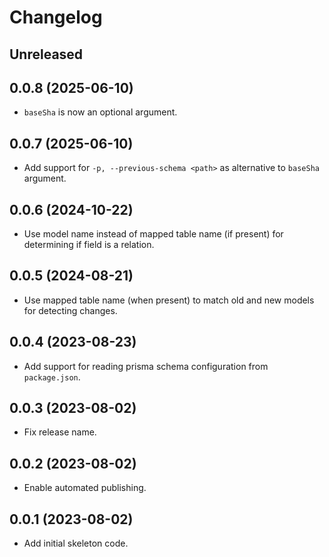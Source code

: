 # Changelog

## Unreleased

## 0.0.8 (2025-06-10)

- `baseSha` is now an optional argument.

## 0.0.7 (2025-06-10)

- Add support for `-p, --previous-schema <path>` as alternative to `baseSha` argument.

## 0.0.6 (2024-10-22)

- Use model name instead of mapped table name (if present) for determining if field is a relation.

## 0.0.5 (2024-08-21)

- Use mapped table name (when present) to match old and new models for detecting changes.

## 0.0.4 (2023-08-23)

- Add support for reading prisma schema configuration from `package.json`.

## 0.0.3 (2023-08-02)

- Fix release name.

## 0.0.2 (2023-08-02)

- Enable automated publishing.

## 0.0.1 (2023-08-02)

- Add initial skeleton code.
